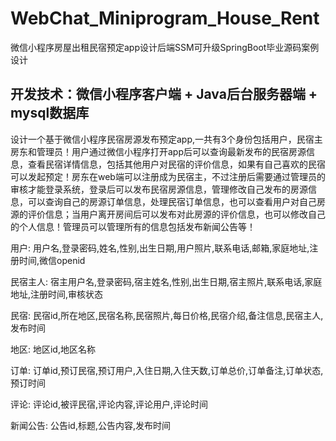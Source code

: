 # WebChat_Miniprogram_House_Rent
微信小程序房屋出租民宿预定app设计后端SSM可升级SpringBoot毕业源码案例设计
## 开发技术：微信小程序客户端 + Java后台服务器端 + mysql数据库

  设计一个基于微信小程序民宿房源发布预定app,一共有3个身份包括用户，民宿主房东和管理员！用户通过微信小程序打开app后可以查询最新发布的民宿房源信息，查看民宿详情信息，包括其他用户对民宿的评价信息，如果有自己喜欢的民宿可以发起预定！房东在web端可以注册成为民宿主，不过注册后需要通过管理员的审核才能登录系统，登录后可以发布民宿房源信息，管理修改自己发布的房源信息，可以查询自己的房源订单信息，处理民宿订单信息，也可以查看用户对自己房源的评价信息；当用户离开房间后可以发布对此房源的评价信息，也可以修改自己的个人信息！管理员可以管理所有的信息包括发布新闻公告等！

用户: 用户名,登录密码,姓名,性别,出生日期,用户照片,联系电话,邮箱,家庭地址,注册时间,微信openid

民宿主人: 宿主用户名,登录密码,宿主姓名,性别,出生日期,宿主照片,联系电话,家庭地址,注册时间,审核状态

民宿: 民宿id,所在地区,民宿名称,民宿照片,每日价格,民宿介绍,备注信息,民宿主人,发布时间

地区: 地区id,地区名称

订单: 订单id,预订民宿,预订用户,入住日期,入住天数,订单总价,订单备注,订单状态,预订时间

评论: 评论id,被评民宿,评论内容,评论用户,评论时间

新闻公告: 公告id,标题,公告内容,发布时间
